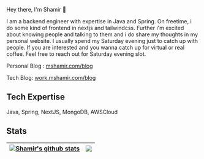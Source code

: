 Hey there, I'm Shamir 👋

I am a backend engineer with expertise in Java and Spring. On freetime, i do some kind of frontend in nextjs and tailwindcss. Further i'm excited about knowing people and talking to them and i do share my thoughts in my personal website. I usually spend my Saturday evening just to catch up with people. If you are interested and you wanna catch up for virtual or real coffee. Feel free to reach out for Saturday evening slot.

Personal Blog : [mshamir.com/blog](https://mshamir.com/blog)

Tech Blog: [work.mshamir.com/blog](https://work.mshamir.com/blog)

## Tech Expertise
Java, Spring, NextJS, MongoDB, AWSCloud

## Stats

| <a href="https://github.com/anuraghazra/github-readme-stats"><img align="center" src="https://github-readme-stats-74t2.vercel.app/api?username=mshamir11&show_icons=true&include_all_commits=true&theme=buefy&hide_border=true" alt="Shamir's github stats" /></a> | <a href="https://github.com/anuraghazra/github-readme-stats"><img align="center" src="https://github-readme-stats.vercel.app/api/top-langs/?username=mshamir11&layout=compact&theme=buefy&hide_border=true" /></a> |
| ------------- | ------------- |


